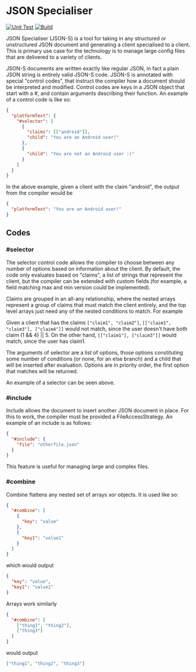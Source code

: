 # JSON Specialiser
[![Unit Test](https://github.com/BenMMcLean/JSON-Specialiser/actions/workflows/unit.yml/badge.svg)](https://github.com/BenMMcLean/JSON-Specialiser/actions/workflows/unit.yml)
[![Build](https://github.com/BenMMcLean/JSON-Specialiser/actions/workflows/build.yml/badge.svg)](https://github.com/BenMMcLean/JSON-Specialiser/actions/workflows/build.yml)

JSON Specialiser (JSON-S) is a tool for taking in any structured
or unstructured JSON document and generating a client specialised
to a client. This is primary use case for the technology is to
manage large config files that are delivered to a variety of 
clients.

JSON-S documents are written exactly like regular JSON, in fact
a plain JSON string is entirely valid JSON-S code. JSON-S is
annotated with special "control codes", that instruct the compiler
how a document should be interpreted and modified. Control codes
are keys in a JSON object that start with a #, and contain 
arguments describing their function. An example of a control code
is like so:
```json
{
  "platformText": {
    "#selector": [
      {
        "claims": [["android"]],
        "child": "You are an Android user!"
      },
      {
        "child": "You are not an Android user :("
      }
    ]
  }
}
```

In the above example, given a client with the claim "android", the
output from the compiler would be
```json
{
  "platformText": "You are an Android user!"
}
```

## Codes
### #selector
The selector control code allows the compiler to choose between
any number of options based on information about the client. By
default, the code only evaluates based on "claims", a list of
strings that represent the client, but the compiler can be extended
with custom fields (for example, a field matching max and min
version could be implemented).

Claims are grouped in an all-any relationship, where the nested
arrays represent a group of claims that must match the client entirely,
and the top level arrays just need any of the nested conditions to 
match. For example

Given a client that has the claims `["claim1", "claim2"]`, 
`[["claim1", "claim3"], ["claim4"]]` would not match, since the user 
doesn't have both claim (1 && 4) || 5. On the other hand, 
`[["claim1"], ["claim3"]]` would match, since the user has claim1.

The arguments of selector are a list of options, those options
constituting some number of conditions (or none, for an else branch)
and a child that will be inserted after evaluation. Options are in
priority order, the first option that matches will be returned.

An example of a selector can be seen above.

### #include
Include allows the document to insert another JSON document in place.
For this to work, the compiler must be provided a FileAccessStrategy.
An example of an include is as follows:
```json
{
  "#include": {
    "file": "otherfile.json"
  }
}
```

This feature is useful for managing large and complex files.

### #combine
Combine flattens any nested set of arrays xor objects. It is used like
so:
```json
{
  "#combine": [
    {
      "key": "value"
    },
    {
      "key1": "value1"
    }
  ]
}
```
which would output

```json
{
  "key": "value",
  "key1": "value1"
}
```

Arrays work similarly
```json
{
  "#combine": [
    ["thing1", "thing2"],
    ["thing3"]
  ]
}
```
would output
```json
["thing1", "thing2", "thing3"]
```
